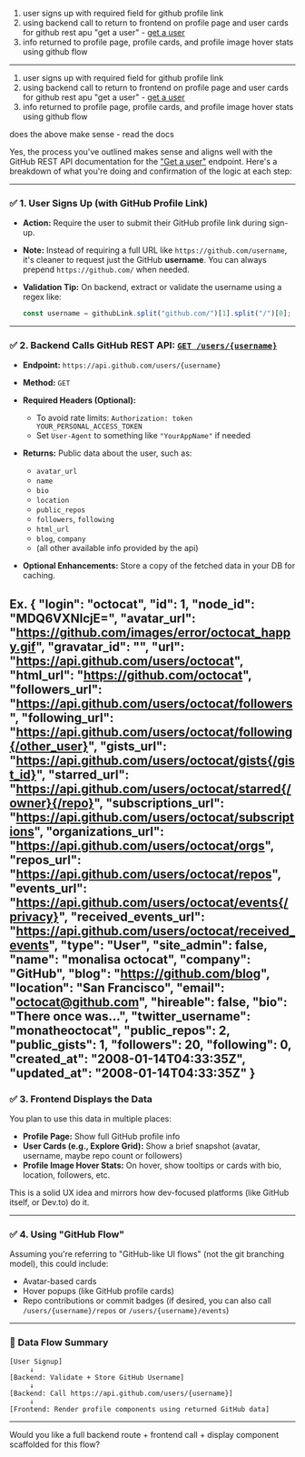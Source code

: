  
1. user signs up with required field for github profile link
2. using backend call to return to frontend on profile page and user cards for github rest apu "get a user" -
[get a user](https://docs.github.com/en/rest/users/users?apiVersion=2022-11-28#get-a-user)
3. info returned to profile page, profile cards, and profile image hover stats using github flow

--------------------

1. user signs up with required field for github profile link
2. using backend call to return to frontend on profile page and user cards for github rest apu "get a user" -
[get a user](https://docs.github.com/en/rest/users/users?apiVersion=2022-11-28#get-a-user)
3. info returned to profile page, profile cards, and profile image hover stats using github flow 

does the above make sense - read the docs

Yes, the process you've outlined makes sense and aligns well with the GitHub REST API documentation for the ["Get a user"](https://docs.github.com/en/rest/users/users?apiVersion=2022-11-28#get-a-user) endpoint. Here's a breakdown of what you're doing and confirmation of the logic at each step:

---

### ✅ 1. **User Signs Up (with GitHub Profile Link)**

* **Action:** Require the user to submit their GitHub profile link during sign-up.
* **Note:** Instead of requiring a full URL like `https://github.com/username`, it's cleaner to request just the GitHub **username**. You can always prepend `https://github.com/` when needed.
* **Validation Tip:** On backend, extract or validate the username using a regex like:

  ```js
  const username = githubLink.split("github.com/")[1].split("/")[0];
  ```

---

### ✅ 2. **Backend Calls GitHub REST API: [`GET /users/{username}`](https://docs.github.com/en/rest/users/users?apiVersion=2022-11-28#get-a-user)**

* **Endpoint:** `https://api.github.com/users/{username}`
* **Method:** `GET`
* **Required Headers (Optional):**

  * To avoid rate limits: `Authorization: token YOUR_PERSONAL_ACCESS_TOKEN`
  * Set `User-Agent` to something like `"YourAppName"` if needed
* **Returns:** Public data about the user, such as:

  * `avatar_url`
  * `name`
  * `bio`
  * `location`
  * `public_repos`
  * `followers`, `following`
  * `html_url`
  * `blog`, `company`
  * (all other available info provided by the api)
* **Optional Enhancements:** Store a copy of the fetched data in your DB for caching.


Ex. 
{
  "login": "octocat",
  "id": 1,
  "node_id": "MDQ6VXNlcjE=",
  "avatar_url": "https://github.com/images/error/octocat_happy.gif",
  "gravatar_id": "",
  "url": "https://api.github.com/users/octocat",
  "html_url": "https://github.com/octocat",
  "followers_url": "https://api.github.com/users/octocat/followers",
  "following_url": "https://api.github.com/users/octocat/following{/other_user}",
  "gists_url": "https://api.github.com/users/octocat/gists{/gist_id}",
  "starred_url": "https://api.github.com/users/octocat/starred{/owner}{/repo}",
  "subscriptions_url": "https://api.github.com/users/octocat/subscriptions",
  "organizations_url": "https://api.github.com/users/octocat/orgs",
  "repos_url": "https://api.github.com/users/octocat/repos",
  "events_url": "https://api.github.com/users/octocat/events{/privacy}",
  "received_events_url": "https://api.github.com/users/octocat/received_events",
  "type": "User",
  "site_admin": false,
  "name": "monalisa octocat",
  "company": "GitHub",
  "blog": "https://github.com/blog",
  "location": "San Francisco",
  "email": "octocat@github.com",
  "hireable": false,
  "bio": "There once was...",
  "twitter_username": "monatheoctocat",
  "public_repos": 2,
  "public_gists": 1,
  "followers": 20,
  "following": 0,
  "created_at": "2008-01-14T04:33:35Z",
  "updated_at": "2008-01-14T04:33:35Z"
}
---

### ✅ 3. **Frontend Displays the Data**

You plan to use this data in multiple places:

* **Profile Page:** Show full GitHub profile info
* **User Cards (e.g., Explore Grid):** Show a brief snapshot (avatar, username, maybe repo count or followers)
* **Profile Image Hover Stats:** On hover, show tooltips or cards with bio, location, followers, etc.

This is a solid UX idea and mirrors how dev-focused platforms (like GitHub itself, or Dev.to) do it.

---

### ✅ 4. **Using "GitHub Flow"**

Assuming you're referring to "GitHub-like UI flows" (not the git branching model), this could include:

* Avatar-based cards
* Hover popups (like GitHub profile cards)
* Repo contributions or commit badges (if desired, you can also call `/users/{username}/repos` or `/users/{username}/events`)

---

### 🔄 Data Flow Summary

```plaintext
[User Signup] 
     ↓
[Backend: Validate + Store GitHub Username]
     ↓
[Backend: Call https://api.github.com/users/{username}]
     ↓
[Frontend: Render profile components using returned GitHub data]
```

---

Would you like a full backend route + frontend call + display component scaffolded for this flow?
